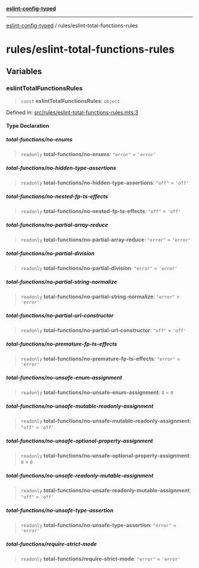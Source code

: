 [**eslint-config-typed**](../README.md)

***

[eslint-config-typed](../README.md) / rules/eslint-total-functions-rules

# rules/eslint-total-functions-rules

## Variables

### eslintTotalFunctionsRules

> `const` **eslintTotalFunctionsRules**: `object`

Defined in: [src/rules/eslint-total-functions-rules.mts:3](https://github.com/noshiro-pf/eslint-config-typed/blob/main/src/rules/eslint-total-functions-rules.mts#L3)

#### Type Declaration

##### total-functions/no-enums

> `readonly` **total-functions/no-enums**: `"error"` = `'error'`

##### total-functions/no-hidden-type-assertions

> `readonly` **total-functions/no-hidden-type-assertions**: `"off"` = `'off'`

##### total-functions/no-nested-fp-ts-effects

> `readonly` **total-functions/no-nested-fp-ts-effects**: `"off"` = `'off'`

##### total-functions/no-partial-array-reduce

> `readonly` **total-functions/no-partial-array-reduce**: `"error"` = `'error'`

##### total-functions/no-partial-division

> `readonly` **total-functions/no-partial-division**: `"error"` = `'error'`

##### total-functions/no-partial-string-normalize

> `readonly` **total-functions/no-partial-string-normalize**: `"error"` = `'error'`

##### total-functions/no-partial-url-constructor

> `readonly` **total-functions/no-partial-url-constructor**: `"off"` = `'off'`

##### total-functions/no-premature-fp-ts-effects

> `readonly` **total-functions/no-premature-fp-ts-effects**: `"error"` = `'error'`

##### total-functions/no-unsafe-enum-assignment

> `readonly` **total-functions/no-unsafe-enum-assignment**: `0` = `0`

##### total-functions/no-unsafe-mutable-readonly-assignment

> `readonly` **total-functions/no-unsafe-mutable-readonly-assignment**: `"off"` = `'off'`

##### total-functions/no-unsafe-optional-property-assignment

> `readonly` **total-functions/no-unsafe-optional-property-assignment**: `0` = `0`

##### total-functions/no-unsafe-readonly-mutable-assignment

> `readonly` **total-functions/no-unsafe-readonly-mutable-assignment**: `"off"` = `'off'`

##### total-functions/no-unsafe-type-assertion

> `readonly` **total-functions/no-unsafe-type-assertion**: `"error"` = `'error'`

##### total-functions/require-strict-mode

> `readonly` **total-functions/require-strict-mode**: `"error"` = `'error'`
